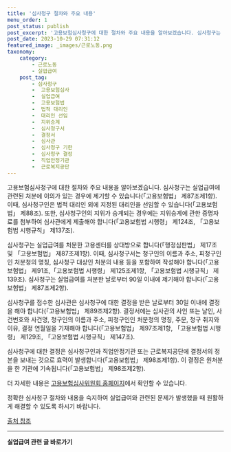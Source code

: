 ```yaml
---
title: '심사청구 절차와 주요 내용'
menu_order: 1
post_status: publish
post_excerpt: '고용보험심사청구에 대한 절차와 주요 내용을 알아보겠습니다. 심사청구는 실업급여에 관련된 처분에 이의가 있는 경우에 제기할 수 있습니다  고용보험법  제87조제1항 . 이때, 심사청구인은 법적 대리인 외에 지정된 대리인을 선임할 수 있습니다  고용보험법  제88조 . 또한, 심사청구인의 지위가 승계되는 경우에는 지위승계에 관한 증명자료를 첨부하여 심사관에게 제출해야 합니다  고용보험법 시행령  제124조,  고용보험법 시행규칙  제137조 .'
post_date: 2023-10-29 07:31:12
featured_image: _images/근로노동.png
taxonomy:
    category:
        - 근로노동
        - 실업급여
    post_tag:
        - 심사청구
        -  고용보험심사
        -  실업급여
        -  고용보험법
        -  법적 대리인
        -  대리인 선임
        -  지위승계
        -  심사청구서
        -  결정서
        -  심사관
        -  심사청구 기한
        -  심사청구 결정
        -  직업안정기관
        -  근로복지공단
---
```



고용보험심사청구에 대한 절차와 주요 내용을 알아보겠습니다. 심사청구는 실업급여에 관련된 처분에 이의가 있는 경우에 제기할 수 있습니다(「고용보험법」 제87조제1항). 이때, 심사청구인은 법적 대리인 외에 지정된 대리인을 선임할 수 있습니다(「고용보험법」 제88조). 또한, 심사청구인의 지위가 승계되는 경우에는 지위승계에 관한 증명자료를 첨부하여 심사관에게 제출해야 합니다(「고용보험법 시행령」 제124조, 「고용보험법 시행규칙」 제137조).

심사청구는 실업급여를 처분한 고용센터를 상대방으로 합니다(「행정심판법」 제17조 및 「고용보험법」 제87조제1항). 이때, 심사청구서는 청구인의 이름과 주소, 피청구인인 처분청의 명칭, 심사청구 대상인 처분의 내용 등을 포함하여 작성해야 합니다(「고용보험법」 제91조,「고용보험법 시행령」 제125조제1항, 「고용보험법 시행규칙」 제139조). 심사청구는 실업급여를 처분한 날로부터 90일 이내에 제기해야 합니다(「고용보험법」 제87조제2항).

심사청구를 접수한 심사관은 심사청구에 대한 결정을 받은 날로부터 30일 이내에 결정을 해야 합니다(「고용보험법」 제89조제2항). 결정서에는 심사관의 사인 또는 날인, 사건번호와 사건명, 청구인의 이름과 주소, 피청구인인 처분청의 명칭, 주문, 청구 취지와 이유, 결정 연월일을 기재해야 합니다(「고용보험법」 제97조제1항, 「고용보험법 시행령」 제129조, 「고용보험법 시행규칙」 제147조).

심사청구에 대한 결정은 심사청구인과 직업안정기관 또는 근로복지공단에 결정서의 정본을 보내는 것으로 효력이 발생합니다(「고용보험법」 제98조제1항). 이 결정은 원처분을 한 기관에 기속됩니다(「고용보험법」 제98조제2항).

더 자세한 내용은 [고용보험심사위원회 홈페이지](https://www.ei.go.kr/)에서 확인할 수 있습니다.

정확한 심사청구 절차와 내용을 숙지하여 실업급여와 관련된 문제가 발생했을 때 원활하게 해결할 수 있도록 하시기 바랍니다.

[출처 참조](https://www.ei.go.kr/ei/p/ar/pfa/pfaCharView.do)

<!-- wp:separator -->
<hr class="wp-block-separator has-alpha-channel-opacity"/>
<!-- /wp:separator -->

<!-- wp:group {"backgroundColor":"base","layout":{"type":"constrained"}} -->
<div class="wp-block-group has-base-background-color has-background"><!-- wp:paragraph {"align":"center","fontSize":"medium"} -->
<p class="has-text-align-center has-large-font-size"><strong>실업급여 관련 글 바로가기</strong></p>
<!-- /wp:paragraph -->


<!-- wp:latest-posts
{"categories":[{"id":10977,"count":19,"description":"","link":"https://uknowlaw.com/category/%ec%8b%a4%ec%97%85%ea%b8%89%ec%97%ac/","name":"실업급여","slug":"실업급여","taxonomy":"category","parent":0,"meta":[],"_links":{"self":[{"href":"https://uknowlaw.com/wp-json/wp/v2/categories/10977"}],"collection":[{"href":"https://uknowlaw.com/wp-json/wp/v2/categories"}],"about":[{"href":"https://uknowlaw.com/wp-json/wp/v2/taxonomies/category"}],"wp:post_type":[{"href":"https://uknowlaw.com/wp-json/wp/v2/posts?categories=10977"}],"curies":[{"name":"wp","href":"https://api.w.org/{rel}","templated":true}]}}],"postsToShow":100,"excerptLength":28,"postLayout":"grid","columns":2,"featuredImageAlign":"left","featuredImageSizeSlug":"large","fontSize":"small"} /--></div>
<!-- /wp:group -->